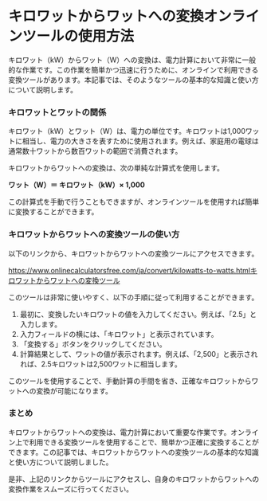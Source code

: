キロワットからワットへの変換オンラインツールの使用方法
===========================

キロワット（kW）からワット（W）への変換は、電力計算において非常に一般的な作業です。この作業を簡単かつ迅速に行うために、オンラインで利用できる変換ツールがあります。本記事では、そのようなツールの基本的な知識と使い方について説明します。

### キロワットとワットの関係

キロワット（kW）とワット（W）は、電力の単位です。キロワットは1,000ワットに相当し、電力の大きさを表すために使用されます。例えば、家庭用の電球は通常数十ワットから数百ワットの範囲で消費されます。

キロワットからワットへの変換は、次の単純な計算式を使用します。

**ワット（W）＝ キロワット（kW）× 1,000**

この計算式を手動で行うこともできますが、オンラインツールを使用すれば簡単に変換することができます。

### キロワットからワットへの変換ツールの使い方

以下のリンクから、キロワットからワットへの変換ツールにアクセスできます。

https://www.onlinecalculatorsfree.com/ja/convert/kilowatts-to-watts.htmlキロワットからワットへの変換ツール

このツールは非常に使いやすく、以下の手順に従って利用することができます。

1. 最初に、変換したいキロワットの値を入力してください。例えば、「2.5」と入力します。
2. 入力フィールドの横には、「キロワット」と表示されています。
3. 「変換する」ボタンをクリックしてください。
4. 計算結果として、ワットの値が表示されます。例えば、「2,500」と表示されれば、2.5キロワットは2,500ワットに相当します。

このツールを使用することで、手動計算の手間を省き、正確なキロワットからワットへの変換が可能になります。

### まとめ

キロワットからワットへの変換は、電力計算において重要な作業です。オンライン上で利用できる変換ツールを使用することで、簡単かつ正確に変換することができます。この記事では、キロワットからワットへの変換ツールの基本的な知識と使い方について説明しました。

是非、上記のリンクからツールにアクセスし、自身のキロワットからワットへの変換作業をスムーズに行ってください。